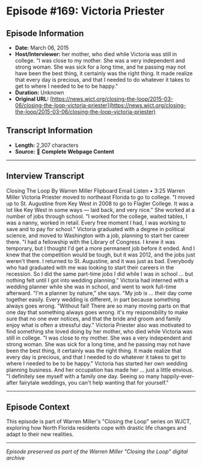 # Episode #169: Victoria Priester



## Episode Information

- **Date:** March 06, 2015
- **Host/Interviewer:** her mother, who died while Victoria was still in college. "I was close to my mother. She was a very independent and strong woman. She was sick for a long time, and he passing may not have been the best thing, it certainly was the right thing. It made realize that every day is precious, and that I needed to do whatever it takes to get to where I needed to be to be happy."
- **Duration:** Unknown
- **Original URL:** [https://news.wjct.org/closing-the-loop/2015-03-06/closing-the-loop-victoria-priester](https://news.wjct.org/closing-the-loop/2015-03-06/closing-the-loop-victoria-priester)

## Transcript Information

- **Length:** 2,307 characters
- **Source:** 📝 **Complete Webpage Content**

---

## Interview Transcript

Closing The Loop
By
Warren Miller
Flipboard
Email
Listen
•
3:25
Warren Miller
Victoria Priester moved to northeast Florida to go to college. "I moved up to St. Augustine from Key West in 2008 to go to Flagler College. It was a lot like Key West in some ways — laid back, and very nice."
She worked at a number of jobs through school. "I worked for the college, waited tables, I was a nanny, worked in retail. Every free moment I had, I was working to save and to pay for school."
Victoria graduated with a degree in political science, and moved to Washington with a job, planning to start her career there. "I had a fellowship with the Library of Congress. I knew it was temporary, but I thought I'd get a more permanent job before it ended. And I knew that the competition would be tough, but it was 2012, and the jobs just weren't there. I returned to St. Augustine, and it was just as bad. Everybody who had graduated with me was looking to start their careers in the recession. So I did the same part-time jobs I did while I was in school ... but nothing felt until I got into wedding planning."
Victoria had interned with a wedding planner while she was in school, and went to work full-time afterward.
"I'm a planner by nature," she says. "My job is ... their day come together easily.
Every wedding is different, in part because something always goes wrong.
"Without fail! There are so many moving parts on that one day that something always goes wrong. it's my responsbility to make sure that no one ever notices, and that the bride and groom and family enjoy what is often a stressful day."
Victoria Priester also was motivated to find something she loved doing by her mother, who died while Victoria was still in college. "I was close to my mother. She was a very independent and strong woman. She was sick for a long time, and he passing may not have been the best thing, it certainly was the right thing. It made realize that every day is precious, and that I needed to do whatever it takes to get to where I needed to be to be happy."
Victoria has started her own wedding planning business. And her occupation has made her ... just a little envious.
"I definitely see myself with a family one day. Seeing so many happily-ever-after fairytale weddings, you can't help wanting that for yourself."

---

## Episode Context

This episode is part of Warren Miller's "Closing the Loop" series on WJCT, exploring how North Florida residents cope with drastic life changes and adapt to their new realities.



---

*Episode preserved as part of the Warren Miller "Closing the Loop" digital archive*

